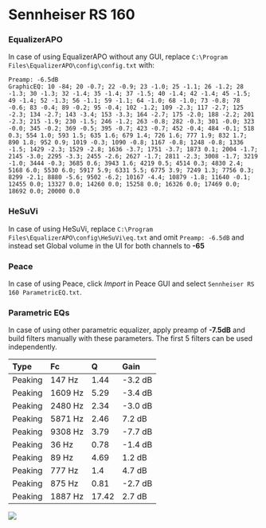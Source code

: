 # Sennheiser RS 160

### EqualizerAPO
In case of using EqualizerAPO without any GUI, replace `C:\Program Files\EqualizerAPO\config\config.txt`
with:
```
Preamp: -6.5dB
GraphicEQ: 10 -84; 20 -0.7; 22 -0.9; 23 -1.0; 25 -1.1; 26 -1.2; 28 -1.3; 30 -1.3; 32 -1.4; 35 -1.4; 37 -1.5; 40 -1.4; 42 -1.4; 45 -1.5; 49 -1.4; 52 -1.3; 56 -1.1; 59 -1.1; 64 -1.0; 68 -1.0; 73 -0.8; 78 -0.6; 83 -0.4; 89 -0.2; 95 -0.4; 102 -1.2; 109 -2.3; 117 -2.7; 125 -2.3; 134 -2.7; 143 -3.4; 153 -3.3; 164 -2.7; 175 -2.0; 188 -2.2; 201 -2.3; 215 -1.9; 230 -1.5; 246 -1.2; 263 -0.8; 282 -0.3; 301 -0.0; 323 -0.0; 345 -0.2; 369 -0.5; 395 -0.7; 423 -0.7; 452 -0.4; 484 -0.1; 518 0.3; 554 1.0; 593 1.5; 635 1.6; 679 1.4; 726 1.6; 777 1.9; 832 1.7; 890 1.8; 952 0.9; 1019 -0.3; 1090 -0.8; 1167 -0.8; 1248 -0.8; 1336 -1.5; 1429 -2.3; 1529 -2.8; 1636 -3.7; 1751 -3.7; 1873 0.1; 2004 -1.7; 2145 -3.0; 2295 -3.3; 2455 -2.6; 2627 -1.7; 2811 -2.3; 3008 -1.7; 3219 -1.0; 3444 -0.3; 3685 0.6; 3943 1.6; 4219 0.5; 4514 0.3; 4830 2.4; 5168 6.0; 5530 6.0; 5917 5.9; 6331 5.5; 6775 3.9; 7249 1.3; 7756 0.3; 8299 -2.1; 8880 -5.6; 9502 -6.2; 10167 -4.4; 10879 -1.8; 11640 -0.1; 12455 0.0; 13327 0.0; 14260 0.0; 15258 0.0; 16326 0.0; 17469 0.0; 18692 0.0; 20000 0.0
```

### HeSuVi
In case of using HeSuVi, replace `C:\Program Files\EqualizerAPO\config\HeSuVi\eq.txt` and omit `Preamp:
-6.5dB` and instead set Global volume in the UI for both channels to **-65**

### Peace
In case of using Peace, click *Import* in Peace GUI and select `Sennheiser RS 160 ParametricEQ.txt`.

### Parametric EQs
In case of using other parametric equalizer, apply preamp of **-7.5dB** and build filters manually with
these parameters. The first 5 filters can be used independently.

| Type    | Fc      |     Q | Gain    |
|:--------|:--------|:------|:--------|
| Peaking | 147 Hz  |  1.44 | -3.2 dB |
| Peaking | 1609 Hz |  5.29 | -3.4 dB |
| Peaking | 2480 Hz |  2.34 | -3.0 dB |
| Peaking | 5871 Hz |  2.46 | 7.2 dB  |
| Peaking | 9308 Hz |  3.79 | -7.7 dB |
| Peaking | 36 Hz   |  0.78 | -1.4 dB |
| Peaking | 89 Hz   |  4.69 | 1.2 dB  |
| Peaking | 777 Hz  |  1.4  | 4.7 dB  |
| Peaking | 875 Hz  |  0.81 | -2.7 dB |
| Peaking | 1887 Hz | 17.42 | 2.7 dB  |

![](https://raw.githubusercontent.com/jaakkopasanen/AutoEq/master/results/headphonecom/sbaf-serious/Sennheiser%20RS%20160/Sennheiser%20RS%20160.png)
